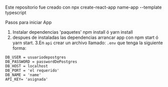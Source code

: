 Este repositorio fue creado con npx create-react-app name-app --template typescript

Pasos para iniciar App

1. Instalar dependencias 'paquetes' npm install ó yarn install
2. despues de instaladas las dependencias arrancar app con npm start ó yarn start.
3.En `api` crear un archivo llamado: `.env` que tenga la siguiente forma:

```
DB_USER = usuariodepostgres
DB_PASSWORD = passwordDePostgres
DB_HOST = localhost
DB_PORT = 'el requerido'
DB_NAME = 'name'
API_KEY= 'asignada'



